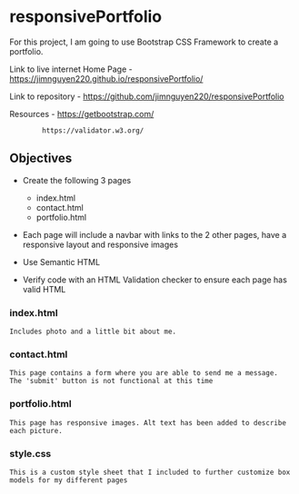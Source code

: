 # responsivePortfolio

For this project, I am going to use Bootstrap CSS Framework to create a portfolio. 

Link to live internet Home Page - https://jimnguyen220.github.io/responsivePortfolio/

Link to repository - https://github.com/jimnguyen220/responsivePortfolio

Resources - https://getbootstrap.com/   

            https://validator.w3.org/ 




## Objectives
* Create the following 3 pages
    * index.html
    * contact.html
    * portfolio.html

* Each page will include a navbar with links to the 2 other pages, have a responsive layout and responsive images
* Use Semantic HTML
* Verify code with an HTML Validation checker to ensure each page has valid HTML


### index.html
    Includes photo and a little bit about me.

### contact.html
    This page contains a form where you are able to send me a message.  The 'submit' button is not functional at this time

### portfolio.html
    This page has responsive images. Alt text has been added to describe each picture. 

### style.css
    This is a custom style sheet that I included to further customize box models for my different pages